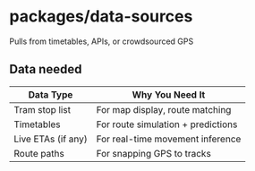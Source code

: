 # packages/data-sources

Pulls from timetables, APIs, or crowdsourced GPS

## Data needed

| **Data Type**      | **Why You Need It**                |
| ------------------ | ---------------------------------- |
| Tram stop list     | For map display, route matching    |
| Timetables         | For route simulation + predictions |
| Live ETAs (if any) | For real-time movement inference   |
| Route paths        | For snapping GPS to tracks         |
